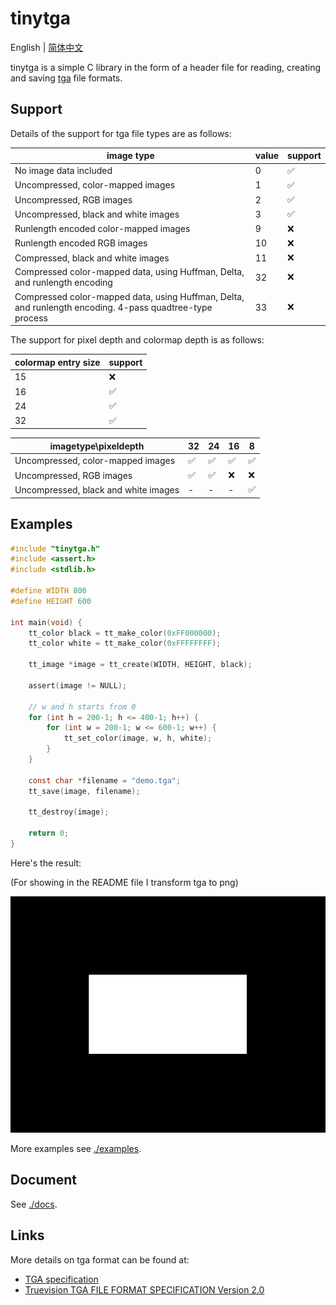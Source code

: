 # tinytga

English | [简体中文](./README_ZH.md)

tinytga is a simple C library in the form of a header file for reading, creating and saving [tga](https://en.wikipedia.org/wiki/Truevision_TGA) file formats.

## Support

Details of the support for tga file types are as follows:

| image type | value | support |
|------------|-------|---------|
|No image data included|0|✅|
|Uncompressed, color-mapped images|1|✅|
|Uncompressed, RGB images|2|✅|
|Uncompressed, black and white images|3|✅|
|Runlength encoded color-mapped images|9|❌|
|Runlength encoded RGB images|10|❌|
|Compressed, black and white images|11|❌|
|Compressed color-mapped data, using Huffman, Delta, and runlength encoding|32|❌|
|Compressed color-mapped data, using Huffman, Delta, and runlength encoding.  4-pass quadtree-type process|33|❌|

The support for pixel depth and colormap depth is as follows:

|colormap entry size|support|
|-------------------|-------|
|15|❌|
|16|✅|
|24|✅|
|32|✅|

|imagetype\pixeldepth|32|24|16|8|
|--------------------|--|--|--|-|
|Uncompressed, color-mapped images|✅|✅|✅|✅|
|Uncompressed, RGB images|✅|✅|❌|❌|
|Uncompressed, black and white images|-|-|-|✅|

## Examples

```C
#include "tinytga.h"
#include <assert.h>
#include <stdlib.h>

#define WIDTH 800
#define HEIGHT 600

int main(void) {
    tt_color black = tt_make_color(0xFF000000);
    tt_color white = tt_make_color(0xFFFFFFFF);

    tt_image *image = tt_create(WIDTH, HEIGHT, black);

    assert(image != NULL);

    // w and h starts from 0
    for (int h = 200-1; h <= 400-1; h++) {
        for (int w = 200-1; w <= 600-1; w++) {
            tt_set_color(image, w, h, white);
        }
    }

    const char *filename = "demo.tga";
    tt_save(image, filename);

    tt_destroy(image);

    return 0;
}
```

Here's the result:

(For showing in the README file I transform tga to png)

![demo.tga](./assets/demo.png)

More examples see [./examples](./examples).

## Document

See [./docs](./docs).

## Links

More details on tga format can be found at:

* [TGA specification](https://www.gamers.org/dEngine/quake3/TGA.txt)
* [Truevision TGA FILE FORMAT SPECIFICATION Version 2.0](https://www.dca.fee.unicamp.br/~martino/disciplinas/ea978/tgaffs.pdf)
